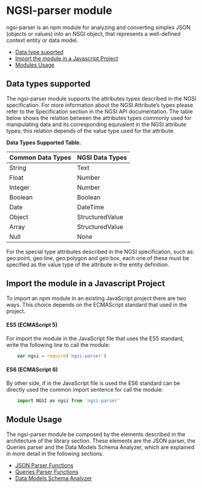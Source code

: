 # NGSI-parser module

ngsi-parser is an npm module for analyzing and converting simples JSON (objects or values) into an NSGI object, that represents a well-defined context entity or data model. 

* [Data type suported](#data-type-supported)
* [Import the module in a Javascript Project](#import-the-module-in-a-javascript-project)
* [Modules Usage](#modules-usage)

## Data types supported
The ngsi-parser module supports the attributes types described in the NGSI specification. For more information about the NGSI Attribute’s types please refer to the Specification section in the NGSI API documentation. 
The table below shows the relation between the attributes types commonly used for manipulating data and its corresponding equivalent in the NGSI attribute types; this relation depends of the value type used for the attribute.

**Data Types Supported Table.**

|Common Data Types | NGSI Data Types | 
|------------ | -------------
|String |  Text  |
|Float  |  Number  |
|Integer  |  Number  |
|Boolean  |  Boolean  |
|Date  |  DateTime  |
|Object  |  StructuredValue  |
|Array  |  StructuredValue  |
|Null  |  None  |

For the special type attributes described in the NGSI specification, such as: geo:point, geo:line, geo:polygon and geo:box, each one of these must be specified as the value type  of the attribute in the entity  definition.

## Import the module in a Javascript Project
To import an npm module in an existing JavaScript project there are two ways. This choice depends on the ECMAScript standard that used in the project.

#### ES5 (ECMAScript 5)
For import the module in the JavaScript file that uses the ES5 standard, write the following line to call the module: 

```js
	var ngsi = require('ngsi-parser')
```
#### ES6 (ECMAScript 6)
By other side, if in the JavaScript file is used the ES6 standard can be directly used the common import sentence for call the module:

```js
	import NGSI as ngsi from 'ngsi-parser'
```

## Module Usage
The ngsi-parser module be composed by the elements described in the architecture of the library section. These elements are the JSON parser, the Queries parser and the Data Models Schema Analyzer, which are explained in more detail in the following sections.

* [JSON Parser Functions](docs/EntitiesFunctions.md)
* [Queries Parser Functions](docs/ContextQueries.md)
* [Data Models Schema Analyzer](docs/SchemaAnalizer.md)


